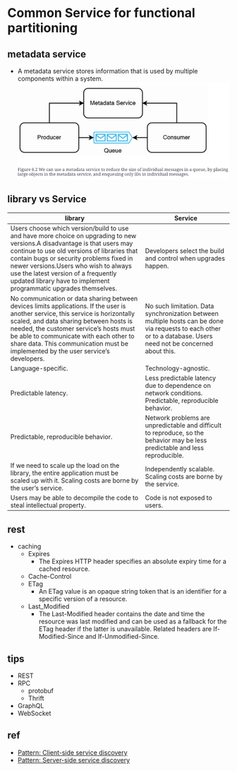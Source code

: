 # Common Service for functional partitioning

## metadata service
+ A metadata service stores information that is used by multiple components within a system.
![](img/metadata-service.png)

## library vs Service

| library | Service |
| ------- | ------- |
| Users choose which version/build to use and have more choice on upgrading to new versions.A disadvantage is that users may continue to use old versions of libraries that contain bugs or security problems fixed in newer versions.Users who wish to always use the latest version of a frequently updated library have to implement programmatic upgrades themselves. | Developers select the build and control when upgrades happen. |
| No communication or data sharing between devices limits applications. If the user is another service, this service is horizontally scaled, and data sharing between hosts is needed, the customer service’s hosts must be able to communicate with each other to share data. This communication must be implemented by the user service’s developers. | No such limitation. Data synchronization between multiple hosts can be done via requests to each other or to a database. Users need not be concerned about this. |
| Language-specific. | Technology-agnostic. |
| Predictable latency. | Less predictable latency due to dependence on network conditions. Predictable, reproducible behavior. |
| Predictable, reproducible behavior. | Network problems are unpredictable and difficult to reproduce, so the behavior may be less predictable and less reproducible. |
| If we need to scale up the load on the library, the entire application must be scaled up with it. Scaling costs are borne by the user’s service. | Independently scalable. Scaling costs are borne by the service. |
| Users may be able to decompile the code to steal intellectual property. | Code is not exposed to users. |

## rest 
+ caching
     + Expires
        + The Expires HTTP header specifies an absolute expiry time for a cached resource. 
     + Cache-Control
     + ETag
        + An ETag value is an opaque string token that is an identifier for a specific version of a resource. 
     + Last_Modified
        + The Last-Modified header contains the date and time the resource was last modified and can be used as a fallback for the ETag header if the latter is unavailable. Related headers are If-Modified-Since and If-Unmodified-Since.

## tips
+ REST
+ RPC
    + protobuf
    + Thrift
+ GraphQL
+ WebSocket

## ref
+ [Pattern: Client-side service discovery](https://microservices.io/patterns/client-side-discovery.html)
+ [Pattern: Server-side service discovery](https://microservices.io/patterns/server-side-discovery.html)